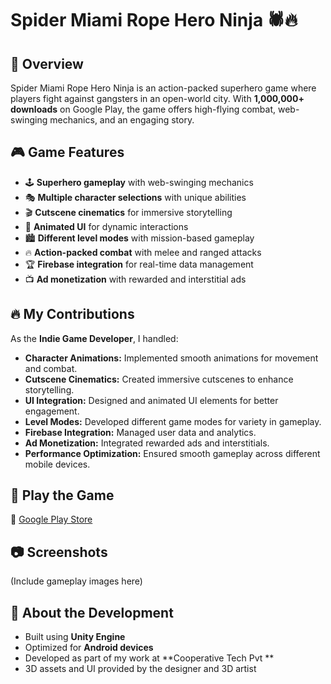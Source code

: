 # Spider Miami Rope Hero Ninja 🕷🔥

## 📌 Overview
Spider Miami Rope Hero Ninja is an action-packed superhero game where players fight against gangsters in an open-world city. With **1,000,000+ downloads** on Google Play, the game offers high-flying combat, web-swinging mechanics, and an engaging story.

## 🎮 Game Features
- 🕹 **Superhero gameplay** with web-swinging mechanics
- 🎭 **Multiple character selections** with unique abilities
- 🎬 **Cutscene cinematics** for immersive storytelling
- 📱 **Animated UI** for dynamic interactions
- 🏙 **Different level modes** with mission-based gameplay
- 🔥 **Action-packed combat** with melee and ranged attacks
- 🏆 **Firebase integration** for real-time data management
- 📺 **Ad monetization** with rewarded and interstitial ads

## 🔥 My Contributions
As the **Indie Game Developer**, I handled:
- **Character Animations:** Implemented smooth animations for movement and combat.
- **Cutscene Cinematics:** Created immersive cutscenes to enhance storytelling.
- **UI Integration:** Designed and animated UI elements for better engagement.
- **Level Modes:** Developed different game modes for variety in gameplay.
- **Firebase Integration:** Managed user data and analytics.
- **Ad Monetization:** Integrated rewarded ads and interstitials.
- **Performance Optimization:** Ensured smooth gameplay across different mobile devices.

## 📲 Play the Game
🔗 [Google Play Store](https://play.google.com/store/apps/details?id=com.zams.miami.spider.gangster.hero.man)

## 📷 Screenshots
(Include gameplay images here)

## 📜 About the Development
- Built using **Unity Engine**
- Optimized for **Android devices**
- Developed as part of my work at **Cooperative Tech Pvt **
- 3D assets and UI provided by the designer and 3D artist


